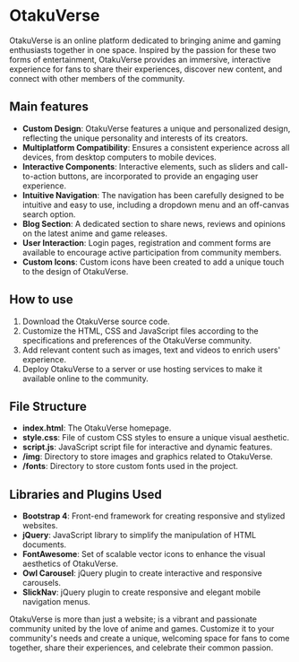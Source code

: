 # OtakuVerse

OtakuVerse is an online platform dedicated to bringing anime and gaming enthusiasts together in one space. Inspired by the passion for these two forms of entertainment, OtakuVerse provides an immersive, interactive experience for fans to share their experiences, discover new content, and connect with other members of the community. 

## Main features

- **Custom Design**: OtakuVerse features a unique and personalized design, reflecting the unique personality and interests of its creators.
- **Multiplatform Compatibility**: Ensures a consistent experience across all devices, from desktop computers to mobile devices.
- **Interactive Components**: Interactive elements, such as sliders and call-to-action buttons, are incorporated to provide an engaging user experience.
- **Intuitive Navigation**: The navigation has been carefully designed to be intuitive and easy to use, including a dropdown menu and an off-canvas search option.
- **Blog Section**: A dedicated section to share news, reviews and opinions on the latest anime and game releases.
- **User Interaction**: Login pages, registration and comment forms are available to encourage active participation from community members.
- **Custom Icons**: Custom icons have been created to add a unique touch to the design of OtakuVerse.

## How to use

1. Download the OtakuVerse source code.
2. Customize the HTML, CSS and JavaScript files according to the specifications and preferences of the OtakuVerse community.
3. Add relevant content such as images, text and videos to enrich users' experience.
4. Deploy OtakuVerse to a server or use hosting services to make it available online to the community.

## File Structure

- **index.html**: The OtakuVerse homepage.
- **style.css**: File of custom CSS styles to ensure a unique visual aesthetic.
- **script.js**: JavaScript script file for interactive and dynamic features.
- **/img**: Directory to store images and graphics related to OtakuVerse.
- **/fonts**: Directory to store custom fonts used in the project.

## Libraries and Plugins Used

- **Bootstrap 4**: Front-end framework for creating responsive and stylized websites.
- **jQuery**: JavaScript library to simplify the manipulation of HTML documents.
- **FontAwesome**: Set of scalable vector icons to enhance the visual aesthetics of OtakuVerse.
- **Owl Carousel**: jQuery plugin to create interactive and responsive carousels.
- **SlickNav**: jQuery plugin to create responsive and elegant mobile navigation menus.

OtakuVerse is more than just a website; is a vibrant and passionate community united by the love of anime and games. Customize it to your community's needs and create a unique, welcoming space for fans to come together, share their experiences, and celebrate their common passion.
